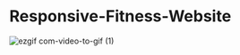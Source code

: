 # Responsive-Fitness-Website

![ezgif com-video-to-gif (1)](https://user-images.githubusercontent.com/67872399/92017432-692f0d00-ed71-11ea-958a-14bcdd4d220d.gif)
